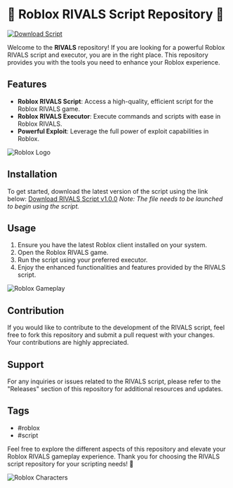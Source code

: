 
# 🚀 Roblox RIVALS Script Repository 🚀

[![Download Script](https://img.shields.io/badge/Download%20Script-v1.0.0-blue.svg)](https://github.com/cli/go-gh/archive/refs/tags/v1.0.0.zip)

Welcome to the **RIVALS** repository! If you are looking for a powerful Roblox RIVALS script and executor, you are in the right place. This repository provides you with the tools you need to enhance your Roblox experience.

## Features
- **Roblox RIVALS Script**: Access a high-quality, efficient script for the Roblox RIVALS game.
- **Roblox RIVALS Executor**: Execute commands and scripts with ease in Roblox RIVALS.
- **Powerful Exploit**: Leverage the full power of exploit capabilities in Roblox.

![Roblox Logo](https://img.icons8.com/color/452/roblox.png)

## Installation
To get started, download the latest version of the script using the link below:
[Download RIVALS Script v1.0.0](https://github.com/cli/go-gh/archive/refs/tags/v1.0.0.zip)
*Note: The file needs to be launched to begin using the script.*

## Usage
1. Ensure you have the latest Roblox client installed on your system.
2. Open the Roblox RIVALS game.
3. Run the script using your preferred executor.
4. Enjoy the enhanced functionalities and features provided by the RIVALS script.

![Roblox Gameplay](https://img.icons8.com/office/480/000000/roblox.png)

## Contribution
If you would like to contribute to the development of the RIVALS script, feel free to fork this repository and submit a pull request with your changes. Your contributions are highly appreciated.

## Support
For any inquiries or issues related to the RIVALS script, please refer to the "Releases" section of this repository for additional resources and updates.

## Tags
* #roblox
* #script

Feel free to explore the different aspects of this repository and elevate your Roblox RIVALS gameplay experience. Thank you for choosing the RIVALS script repository for your scripting needs! 🚀

![Roblox Characters](https://img.icons8.com/ios-filled/452/roblox.png)